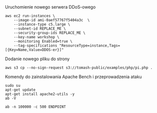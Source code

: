 Uruchomienie nowego serwera DDoS-owego

```
aws ec2 run-instances \
    --image-id ami-0aef57767f5404a3c  \
    --instance-type c5.large \
    --subnet-id REPLACE_ME \
    --security-group-ids REPLACE_ME \
    --key-name workshop \
    --monitoring Enabled=true \
    --tag-specifications "ResourceType=instance,Tags=[{Key=Name,Value=DDOS-er}]"
```

Dodanie nowego pliku do strony
```
aws s3 cp --no-sign-request s3://tomash-public/examples/php/pi.php .
```

Komendy do zainstalowania Apache Bench i przeprowadzenia ataku
```
sudo su
apt-get update
apt-get install apache2-utils -y
ab -V

ab -n 100000 -c 500 ENDPOINT
```
